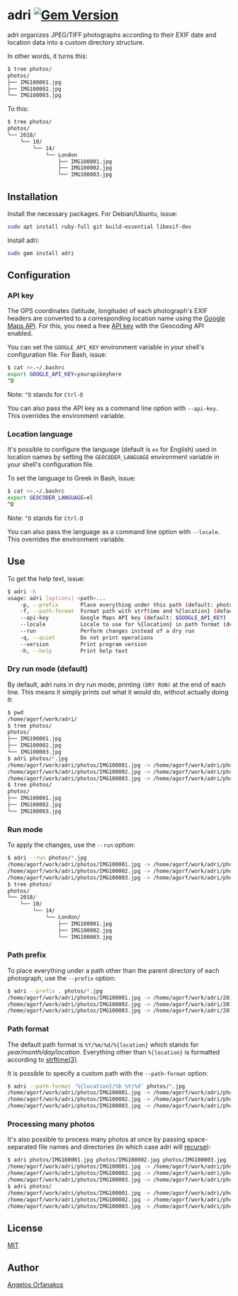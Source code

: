 # adri [![Gem Version](https://badge.fury.io/rb/adri.svg)](http://badge.fury.io/rb/adri)

adri organizes JPEG/TIFF photographs according to their EXIF date and location
data into a custom directory structure.

In other words, it turns this:

```sh
$ tree photos/
photos/
├── IMG100001.jpg
├── IMG100002.jpg
└── IMG100003.jpg
```

To this:

```sh
$ tree photos/
photos/
└── 2018/
    └── 10/
        └── 14/
            └── London
                ├── IMG100001.jpg
                ├── IMG100002.jpg
                └── IMG100003.jpg
```

## Installation

Install the necessary packages. For Debian/Ubuntu, issue:

```sh
sudo apt install ruby-full git build-essential libexif-dev
```

Install adri:

```sh
sudo gem install adri
```

## Configuration

### API key

The GPS coordinates (latitude, longitude) of each photograph's EXIF headers are
converted to a corresponding location name using the [Google Maps API][]. For
this, you need a free [API key][] with the Geocoding API enabled.

You can set the `GOOGLE_API_KEY` environment variable in your shell's
configuration file. For Bash, issue:

```sh
$ cat >>.~/.bashrc
export GOOGLE_API_KEY=yourapikeyhere
^D
```

Note: `^D` stands for `Ctrl-D`

You can also pass the API key as a command line option with `--api-key`. This
overrides the environment variable.

### Location language

It's possible to configure the language (default is `en` for English) used in
location names by setting the `GEOCODER_LANGUAGE` environment variable in your
shell's configuration file.

To set the language to Greek in Bash, issue:

```sh
$ cat >>.~/.bashrc
export GEOCODER_LANGUAGE=el
^D
```

Note: `^D` stands for `Ctrl-D`

You can also pass the language as a command line option with `--locale`. This
overrides the environment variable.

## Use

To get the help text, issue:

```sh
$ adri -h
usage: adri [options] <path>...
    -p, --prefix       Place everything under this path (default: photo parent directory)
    -f, --path-format  Format path with strftime and %{location} (default: %Y/%m/%d/%{location})
    --api-key          Google Maps API key (default: $GOOGLE_API_KEY)
    --locale           Locale to use for %{location} in path format (default: en)
    --run              Perform changes instead of a dry run
    -q, --quiet        Do not print operations
    --version          Print program version
    -h, --help         Print help text
```

### Dry run mode (default)

By default, adri runs in dry run mode, printing `(DRY RUN)` at the end of each
line. This means it simply prints out what it would do, without actually doing
it:

```sh
$ pwd
/home/agorf/work/adri/
$ tree photos/
photos/
├── IMG100001.jpg
├── IMG100002.jpg
└── IMG100003.jpg
$ adri photos/*.jpg
/home/agorf/work/adri/photos/IMG100001.jpg -> /home/agorf/work/adri/photos/2018/10/14/London/IMG100001.jpg (DRY RUN)
/home/agorf/work/adri/photos/IMG100002.jpg -> /home/agorf/work/adri/photos/2018/10/14/London/IMG100002.jpg (DRY RUN)
/home/agorf/work/adri/photos/IMG100003.jpg -> /home/agorf/work/adri/photos/2018/10/14/London/IMG100003.jpg (DRY RUN)
$ tree photos/
photos/
├── IMG100001.jpg
├── IMG100002.jpg
└── IMG100003.jpg
```

### Run mode

To apply the changes, use the `--run` option:

```sh
$ adri --run photos/*.jpg
/home/agorf/work/adri/photos/IMG100001.jpg -> /home/agorf/work/adri/photos/2018/10/14/London/IMG100001.jpg
/home/agorf/work/adri/photos/IMG100002.jpg -> /home/agorf/work/adri/photos/2018/10/14/London/IMG100002.jpg
/home/agorf/work/adri/photos/IMG100003.jpg -> /home/agorf/work/adri/photos/2018/10/14/London/IMG100003.jpg
$ tree photos/
photos/
└── 2018/
    └── 10/
        └── 14/
            └── London/
                ├── IMG100001.jpg
                ├── IMG100002.jpg
                └── IMG100003.jpg
```

### Path prefix

To place everything under a path other than the parent directory of each
photograph, use the `--prefix` option:

```sh
$ adri --prefix . photos/*.jpg
/home/agorf/work/adri/photos/IMG100001.jpg -> /home/agorf/work/adri/2018/10/14/London/IMG100001.jpg (DRY RUN)
/home/agorf/work/adri/photos/IMG100002.jpg -> /home/agorf/work/adri/2018/10/14/London/IMG100002.jpg (DRY RUN)
/home/agorf/work/adri/photos/IMG100003.jpg -> /home/agorf/work/adri/2018/10/14/London/IMG100003.jpg (DRY RUN)
```

### Path format

The default path format is `%Y/%m/%d/%{location}` which stands for
_year/month/day/location_. Everything other than `%{location}` is formatted
according to [strftime(3)][strftime].

It is possible to specify a custom path with the `--path-format` option:

```sh
$ adri --path-format '%{location}/%b %Y/%d' photos/*.jpg
/home/agorf/work/adri/photos/IMG100001.jpg -> /home/agorf/work/adri/photos/London/Oct 2018/14/IMG100001.jpg (DRY RUN)
/home/agorf/work/adri/photos/IMG100002.jpg -> /home/agorf/work/adri/photos/London/Oct 2018/14/IMG100002.jpg (DRY RUN)
/home/agorf/work/adri/photos/IMG100003.jpg -> /home/agorf/work/adri/photos/London/Oct 2018/14/IMG100003.jpg (DRY RUN)
```

### Processing many photos

It's also possible to process many photos at once by passing space-separated
file names and directories (in which case adri will [recurse][]):

```sh
$ adri photos/IMG100001.jpg photos/IMG100002.jpg photos/IMG100003.jpg
/home/agorf/work/adri/photos/IMG100001.jpg -> /home/agorf/work/adri/photos/2018/10/14/London/IMG100001.jpg (DRY RUN)
/home/agorf/work/adri/photos/IMG100002.jpg -> /home/agorf/work/adri/photos/2018/10/14/London/IMG100002.jpg (DRY RUN)
/home/agorf/work/adri/photos/IMG100003.jpg -> /home/agorf/work/adri/photos/2018/10/14/London/IMG100003.jpg (DRY RUN)
$ adri photos/
/home/agorf/work/adri/photos/IMG100001.jpg -> /home/agorf/work/adri/photos/2018/10/14/London/IMG100001.jpg (DRY RUN)
/home/agorf/work/adri/photos/IMG100002.jpg -> /home/agorf/work/adri/photos/2018/10/14/London/IMG100002.jpg (DRY RUN)
/home/agorf/work/adri/photos/IMG100003.jpg -> /home/agorf/work/adri/photos/2018/10/14/London/IMG100003.jpg (DRY RUN)
```

## License

[MIT][]

## Author

[Angelos Orfanakos](https://agorf.gr/contact/)

[Bundler]: https://bundler.io/
[Google Maps API]: https://developers.google.com/maps/documentation/javascript/examples/geocoding-reverse
[API key]: https://cloud.google.com/maps-platform/#get-started
[MIT]: https://github.com/agorf/adri/blob/master/LICENSE.txt
[recurse]: https://softwareengineering.stackexchange.com/a/184600/316578
[strftime]: http://man7.org/linux/man-pages/man3/strftime.3.html
